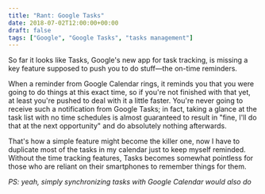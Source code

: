 ```yaml
---
title: "Rant: Google Tasks"
date: 2018-07-02T12:00:00+00:00
draft: false
tags: ["Google", "Google Tasks", "tasks management"]
---
```


So far it looks like Tasks, Google's new app for task tracking, is missing a key feature supposed to push you to do stuff—the on-time reminders.

<!--more-->

When a reminder from Google Calendar rings, it reminds you that you were going to do things at this exact time, so if you're not finished with that yet, at least you're pushed to deal with it a little faster. You're never going to receive such a notification from Google Tasks; in fact, taking a glance at the task list with no time schedules is almost guaranteed to result in "fine, I'll do that at the next opportunity" and do absolutely nothing afterwards.

That's how a simple feature might become the killer one, now I have to duplicate most of the tasks in my calendar just to keep myself reminded. Without the time tracking features, Tasks becomes somewhat pointless for those who are reliant on their smartphones to remember things for them.

_PS: yeah, simply synchronizing tasks with Google Calendar would also do_

